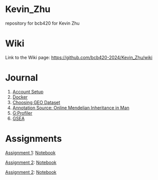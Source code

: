 # Kevin_Zhu
repository for bcb420 for Kevin Zhu

# Wiki
Link to the Wiki page: https://github.com/bcb420-2024/Kevin_Zhu/wiki

# Journal
1. [Account Setup](https://github.com/bcb420-2024/Kevin_Zhu/wiki/Account-Setup)
2. [Docker](https://github.com/bcb420-2024/Kevin_Zhu/wiki/Docker)
3. [Choosing GEO Dataset](https://github.com/bcb420-2024/Kevin_Zhu/wiki/Choosing-GEO-Dataset)
4. [Annotation Source: Online Mendelian Inheritance in Man](https://github.com/bcb420-2024/Kevin_Zhu/wiki/Annotation-Source:-Online-Mendelian-Inheritance-in-Man)
5. [G:Profiler](https://github.com/bcb420-2024/Kevin_Zhu/wiki/G:Profiler)
6. [GSEA](https://github.com/bcb420-2024/Kevin_Zhu/wiki/GSEA)

# Assignments
[Assignment 1](https://github.com/bcb420-2024/Kevin_Zhu/wiki/Assignment-1): [Notebook](https://github.com/bcb420-2024/Kevin_Zhu/blob/main/A1/A1_KevinZhu.html)

[Assignment 2](https://github.com/bcb420-2024/Kevin_Zhu/wiki/Assignment-2): [Notebook](https://github.com/bcb420-2024/Kevin_Zhu/blob/main/A2/A2_KevinZhu.html)

[Assignment 2](https://github.com/bcb420-2024/Kevin_Zhu/wiki/Assignment-3): [Notebook](https://github.com/bcb420-2024/Kevin_Zhu/blob/main/A3/A3_KevinZhu.html)
